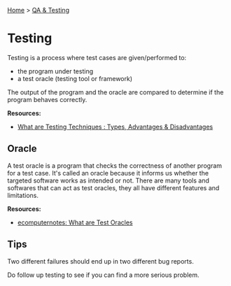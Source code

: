 [Home](../../README.md) > [QA & Testing](./README.md)

# Testing

Testing is a process where test cases are given/performed to:
- the program under testing
- a test oracle (testing tool or framework)

The output of the program and the oracle are compared to determine if the program behaves correctly.

**Resources:**
- [What are Testing Techniques : Types, Advantages & Disadvantages](https://www.elprocus.com/what-are-testing-techniques-types-advantages-disadvantages/)


## Oracle

A test oracle is a program that checks the correctness of another program for a test case. It's called an oracle because it informs us whether the targeted software works as intended or not. There are many tools and softwares that can act as test oracles, they all have different features and limitations.

**Resources:**
- [ecomputernotes: What are Test Oracles](https://ecomputernotes.com/software-engineering/what-are-test-oracles)


## Tips

Two different failures should end up in two different bug reports.

Do follow up testing to see if you can find a more serious problem.

